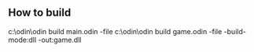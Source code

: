 ## How to build

c:\odin\odin build main.odin -file
c:\odin\odin build game.odin -file -build-mode:dll -out:game.dll
